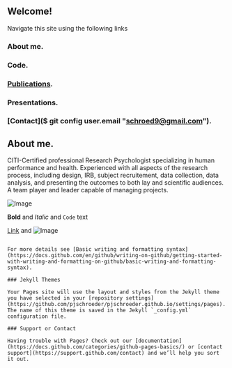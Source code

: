 ## Welcome!

Navigate this site using the following links

### About me.
### Code. 
### [Publications](https://github.com/pjschroeder/Pubications).
### Presentations.
### [Contact]($ git config user.email "schroed9@gmail.com").

## About me. 
CITI-Certified professional Research Psychologist specializing in human performance and health. Experienced with all aspects of the research process, including design, IRB, subject recruitement, data collection, data analysis, and presenting the outcomes to both lay and scientific audiences. A team player and leader capable of managing projects. 

![Image](https://github.com/pjschroeder/media/blob/master/Rails_re_wide1.JPG)

**Bold** and _Italic_ and `Code` text

[Link](url) and ![Image](src)
```

For more details see [Basic writing and formatting syntax](https://docs.github.com/en/github/writing-on-github/getting-started-with-writing-and-formatting-on-github/basic-writing-and-formatting-syntax).

### Jekyll Themes

Your Pages site will use the layout and styles from the Jekyll theme you have selected in your [repository settings](https://github.com/pjschroeder/pjschroeder.github.io/settings/pages). The name of this theme is saved in the Jekyll `_config.yml` configuration file.

### Support or Contact

Having trouble with Pages? Check out our [documentation](https://docs.github.com/categories/github-pages-basics/) or [contact support](https://support.github.com/contact) and we’ll help you sort it out.
